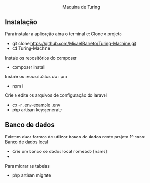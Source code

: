 <p align="center">Maquina de Turing</p>

## Instalação

Para instalar a aplicação abra o terminal e:
Clone o projeto
- git clone https://github.com/MicaelBarreto/Turing-Machine.git
- cd Turing-Machine

Instale os repositórios do composer
- composer install

Instale os reposritórios do npm
- npm i

Crie e edite os arquivos de configuração  do laravel
- cp -r .env-example .env
- php artisan key:generate

## Banco de dados
Existem duas formas de utilizar banco de dados neste projeto
1º caso: Banco de dados local
- Crie um banco de dados local nomeado [name]
- 
Para migrar as tabelas
- php artisan migrate

